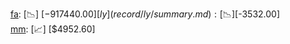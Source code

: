 [fa](record/fa/summary.md): [📉] [$-917440.00]  
[ly](record/ly/summary.md): [📉] [$-3532.00]  
[mm](record/mm/summary.md): [📈] [$4952.60]  
